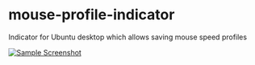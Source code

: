 # mouse-profile-indicator
Indicator for Ubuntu desktop which allows saving mouse speed profiles

[![Sample Screenshot](http://i.imgur.com/tvltqna.png)](http://i.imgur.com/tvltqna.png)
